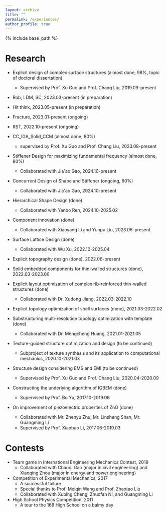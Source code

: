 ```yaml
---
layout: archive
title: ""
permalink: /experiences/
author_profile: true
---
```



{% include base_path %}

Research
======
* Explicit design of complex surface structures (almost done, 98%, topic of doctoral dissertation)
  * Supervised by Prof. Xu Guo and Prof. Chang Liu, 2019.09-present

* Rob, LDM, SC, 2023.03-present (in preparation)
* Hit think, 2023.05-present (in preparation)
* Fracture, 2023.01-present (ongoing)
* RST, 2022.10-present (ongoing)

* CC_IGA_Solid_CCM (almost done, 80%)
  * supervised by Prof. Xu Guo and Prof. Chang Liu, 2023.08-present
* Stiffener Design for maximizing fundamental frequency (almost done, 80%)
  * Collaborated with Jia'ao Gao, 2024.10-present
* Concurrent Design of Shape and Stiffener (ongoing, 60%)
  * Collaborated with Jia'ao Gao, 2024.10-present

* Hierarchical Shape Design (done)
  * Collaborated with Yanbo Ren, 2024.10-2025.02
* Component innovation (done)
  * Collaborated with Xiaoyang Li and Yunpu Liu, 2023.06-present
* Surface Lattice Design (done)
  * Collaborated with Wu Xu, 2022.10-2025.04
* Explicit topography design (done), 2022.06-present
* Solid embedded components for thin-walled structures (done), 2022.03-2023.06
* Explicit layout optimization of complex rib-reinforced thin-walled structures (done)
  * Collaborated with Dr. Xudong Jiang, 2022.03-2022.10
* Explicit topology optimization of shell surfaces (done), 2021.03-2022.02
* Substructuring multi-resolution topology optimization with template (done)
  * Collaborated with Dr. Mengcheng Huang, 2021.01-2021.05

* Texture-guided structure optimization and design (to be continued)
  * Subproject of texture synthesis and its application to computational mechanics, 2020.10-2021.03
* Structure design considering EMS and EMI (to be continued)
  * Supervised by Prof. Xu Guo and Prof. Chang Liu,  2020.04-2020.09
* Constructing the underlying algorithm of IGBEM (done)
  * Supervised by Prof. Bo Yu, 2017.10-2019.06
* On improvement of piezoelectric properties of ZnO (done)
  * Collaborated with Mr. Zhenyu Zhu, Mr. Linsheng Shan, Mr. Guangming Li
  * Supervised by Prof. Xiaobao Li, 2017.06-2019.03

Contests
======
* Team game in International Engineering Mechanics Contest, 2019
  * Collaborated with Chaoqi Gao (major in civil engineering) and Xiaoqing Zhou (major in energy and power engineering)
* Competition of Experimental Mechanics, 2017
  * A successful failure
  * Special thanks to Prof. Meiqin Wang and Prof. Zhaotao Liu
  * Collaborated with Xubing Cheng, Zhuofan Ni, and Guangming Li
* High School Physics Competition, 2011
  * A tour to the 168 High School on a balmy day